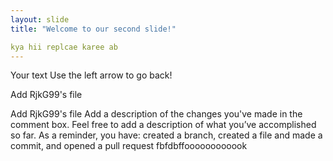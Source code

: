 ```yaml
---
layout: slide
title: "Welcome to our second slide!"

kya hii replcae karee ab 
---
```

Your text
Use the left arrow to go back!

Add RjkG99's file

Add RjkG99's file
Add a description of the changes you've made in the comment box. Feel free to add a description of what you’ve accomplished so far. As a reminder, you have: created a branch, created a file and made a commit, and opened a pull request
fbfdbffoooooooooook
